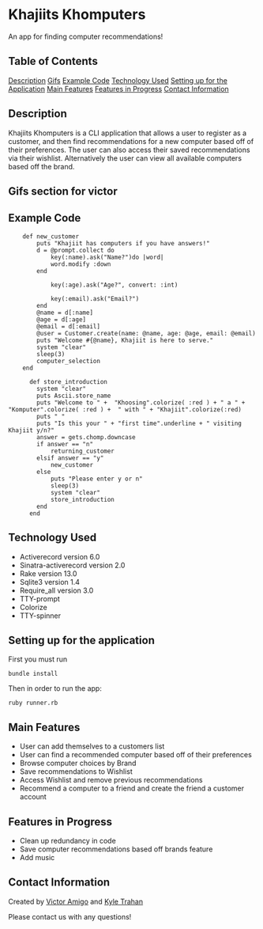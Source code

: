 # Khajiits Khomputers

An app for finding computer recommendations!

## Table of Contents
[Description]()
[Gifs]()
[Example Code]()
[Technology Used]()
[Setting up for the Application]()
[Main Features]()
[Features in Progress]()
[Contact Information]()

## Description

Khajiits Khomputers is a CLI application that allows a user to register as a customer, and then find recommendations for a new computer based off of their preferences. The user can also access their saved recommendations via their wishlist. Alternatively the user can view all available computers based off the brand. 

## Gifs section for victor


## Example Code

``` 
    def new_customer        
        puts "Khajiit has computers if you have answers!"
        d = @prompt.collect do
            key(:name).ask("Name?")do |word|
            word.modify :down
        end
          
            key(:age).ask("Age?", convert: :int)

            key(:email).ask("Email?")
        end
        @name = d[:name]
        @age = d[:age]
        @email = d[:email]
        @user = Customer.create(name: @name, age: @age, email: @email)
        puts "Welcome #{@name}, Khajiit is here to serve."
        system "clear"
        sleep(3)
        computer_selection
    end
```
``` 
      def store_introduction 
        system "clear"
        puts Ascii.store_name
        puts "Welcome to " +  "Khoosing".colorize( :red ) + " a " + "Komputer".colorize( :red ) +  " with " + "Khajiit".colorize(:red)
        puts " "
        puts "Is this your " + "first time".underline + " visiting Khajiit y/n?"
        answer = gets.chomp.downcase
        if answer == "n"
            returning_customer
        elsif answer == "y"
            new_customer
        else
            puts "Please enter y or n"
            sleep(3)
            system "clear"
            store_introduction
        end
      end
```

## Technology Used

- Activerecord version 6.0
- Sinatra-activerecord version 2.0
- Rake version 13.0
- Sqlite3 version 1.4
- Require_all version 3.0
- TTY-prompt
- Colorize
- TTY-spinner

## Setting up for the application

First you must run

  ``` bundle install ```

Then in order to run the app:

  ``` ruby runner.rb ```

## Main Features

- User can add themselves to a customers list
- User can find a recommended computer based off of their preferences 
- Browse computer choices by Brand
- Save recommendations to Wishlist
- Access Wishlist and remove previous recommendations
- Recommend a computer to a friend and create the friend a customer account 

## Features in Progress

- Clean up redundancy in code
- Save computer recommendations based off brands feature
- Add music

## Contact Information

Created by [Victor Amigo](https://www.linkedin.com/in/victor-amigo-76146115b/) and [Kyle Trahan](https://www.linkedin.com/in/kyle-trahan-8384678b/)

Please contact us with any questions!


